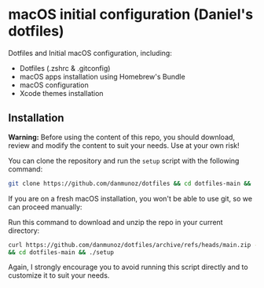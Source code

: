 # macOS initial configuration (Daniel's dotfiles)

Dotfiles and Initial macOS configuration, including:
- Dotfiles (.zshrc & .gitconfig)
- macOS apps installation using Homebrew's Bundle
- macOS configuration
- Xcode themes installation

## Installation

**Warning:** Before using the content of this repo, you should download, review and modify the content to suit your needs. Use at your own risk!

You can clone the repository and run the `setup` script with the following command:

```bash
git clone https://github.com/danmunoz/dotfiles && cd dotfiles-main && ./setup
```

If you are on a fresh macOS installation, you won't be able to use git, so we can proceed manually:

Run this command to download and unzip the repo in your current directory:

```bash
curl https://github.com/danmunoz/dotfiles/archive/refs/heads/main.zip -L -o dotfiles.zip && unzip dotfiles.zip && rm -f dotfiles.zip \
&& cd dotfiles-main && ./setup
```

Again, I strongly encourage you to avoid running this script directly and to customize it to suit your needs.
